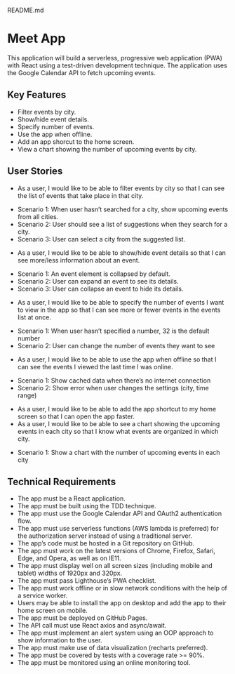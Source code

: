 README.md
# Meet App

This application will build a serverless, progressive web application (PWA) with React using a test-driven development technique. 
The application uses the Google Calendar API to fetch upcoming events.

## Key Features

* Filter events by city.
* Show/hide event details.
* Specify number of events.
* Use the app when offline.
* Add an app shorcut to the home screen.
* View a chart showing the number of upcoming events by city.

## User Stories

* As a user, I would like to be able to filter events by city so that I can see the list of events that
take place in that city.
- Scenario 1: When user hasn’t searched for a city, show upcoming events from all cities.
- Scenario 2: User should see a list of suggestions when they search for a city.
- Scenario 3: User can select a city from the suggested list.
* As a user, I would like to be able to show/hide event details so that I can see more/less
information about an event.
- Scenario 1: An event element is collapsed by default.
- Scenario 2: User can expand an event to see its details.
- Scenario 3: User can collapse an event to hide its details.
* As a user, I would like to be able to specify the number of events I want to view in the app so
that I can see more or fewer events in the events list at once.
- Scenario 1: When user hasn’t specified a number, 32 is the default number
- Scenario 2: User can change the number of events they want to see
* As a user, I would like to be able to use the app when offline so that I can see the events I
viewed the last time I was online.
- Scenario 1: Show cached data when there’s no internet connection
- Scenario 2: Show error when user changes the settings (city, time range)
* As a user, I would like to be able to add the app shortcut to my home screen so that I can
open the app faster.
* As a user, I would like to be able to see a chart showing the upcoming events in each city so
that I know what events are organized in which city.
- Scenario 1: Show a chart with the number of upcoming events in each city

## Technical Requirements

* The app must be a React application.
* The app must be built using the TDD technique.
* The app must use the Google Calendar API and OAuth2 authentication flow. 
* The app must use serverless functions (AWS lambda is preferred) for the authorization server
instead of using a traditional server.
* The app’s code must be hosted in a Git repository on GitHub.
* The app must work on the latest versions of Chrome, Firefox, Safari, Edge, and Opera, as well
as on IE11.
* The app must display well on all screen sizes (including mobile and tablet) widths of 1920px
and 320px.
* The app must pass Lighthouse’s PWA checklist.
* The app must work offline or in slow network conditions with the help of a service worker.
* Users may be able to install the app on desktop and add the app to their home screen on
mobile.
* The app must be deployed on GitHub Pages.
* The API call must use React axios and async/await.
* The app must implement an alert system using an OOP approach to show information to the
user.
* The app must make use of data visualization (recharts preferred).
* The app must be covered by tests with a coverage rate >= 90%.
* The app must be monitored using an online monitoring tool.






